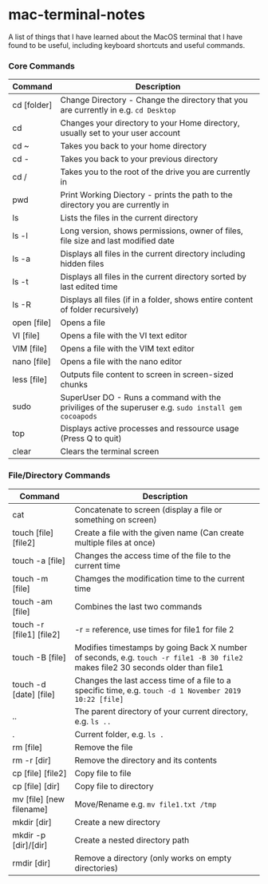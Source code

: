 # mac-terminal-notes
A list of things that I have learned about the MacOS terminal that I have found to be useful, including keyboard shortcuts and useful commands.
### Core Commands
| Command | Description |
|---------|-------------|
|cd [folder] | Change Directory - Change the directory that you are currently in e.g. `cd Desktop`|
|cd | Changes your directory to your Home directory, usually set to your user account |
| cd ~ | Takes you back to your home directory |
| cd - | Takes you back to your previous directory |
| cd / | Takes you to the root of the drive you are currently in |
| pwd | Print Working Diectory - prints the path to the directory you are currently in |
| ls | Lists the files in the current directory |
| ls -l | Long version, shows permissions, owner of files, file size and last modified date |
| ls -a | Displays all files in the current directory including hidden files |
| ls -t | Displays all files in the current directory sorted by last edited time |
| ls -R | Displays all files (if in a folder, shows entire content of folder recursively) |
| open [file] | Opens a file |
| VI [file] | Opens a file with the VI text editor |
| VIM [file] | Opens a file with the VIM text editor |
| nano [file] | Opens a file with the nano editor |
| less [file] | Outputs file content to screen in screen-sized chunks |
| sudo | SuperUser DO - Runs a command with the priviliges of the superuser e.g. `sudo install gem cocoapods`|
| top | Displays active processes and ressource usage (Press Q to quit) |
| clear | Clears the terminal screen |

### File/Directory Commands
|Command | Description |
|--------|-------------|
| cat | Concatenate to screen (display a file or something on screen) |
| touch [file] [file2] | Create a file with the given name (Can create multiple files at once) |
| touch -a [file] | Changes the access time of the file to the current time |
| touch -m [file] | Chamges the modification time to the current time |
| touch -am [file] | Combines the last two commands |
| touch -r [file1] [file2] | -r = reference, use times for file1 for file 2 |
| touch -B [file] | Modifies timestamps by going Back X number of seconds, e.g. `touch -r file1 -B 30 file2` makes file2 30 seconds older than file1 |
| touch -d [date] [file] | Changes the last access time of a file to a specific time, e.g. `touch -d 1 November 2019 10:22 [file]` |
| .. | The parent directory of your current directory, e.g. `ls ..` |
| . | Current folder, e.g. `ls .` |
| rm [file] | Remove the file |
| rm -r [dir] | Remove the directory and its contents |
| cp [file] [file2] | Copy file to file |
| cp [file] [dir] | Copy file to directory |
| mv [file] [new filename] | Move/Rename e.g. `mv file1.txt /tmp` |
| mkdir [dir] | Create a new directory |
| mkdir -p [dir]/[dir] | Create a nested directory path |
| rmdir [dir] | Remove a directory (only works on empty directories) |
